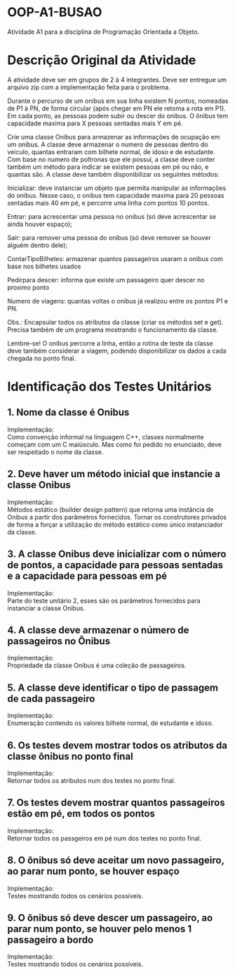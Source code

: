 # OOP-A1-BUSAO

Atividade A1 para a disciplina de Programação Orientada a Objeto.

# Descrição Original da Atividade

A atividade deve ser em grupos de 2 à 4 integrantes. Deve ser entregue um arquivo zip com a implementação feita para o problema.

Durante o percurso de um onibus em sua linha existem N pontos, nomeadas de P1 à PN, de forma circular (após chegar em PN ele retoma a rota em P1). Em cada ponto, as pessoas podem subir ou descer do onibus.  O ônibus tem capacidade maxima para X pessoas sentadas mais Y em pé. 

Crie uma classe Onibus para armazenar as informações de ocupação em um onibus. A classe deve armazenar o numero de pessoas dentro do veiculo, quantas entraram com bilhete normal, de idoso e de estudante. Com base no numero de poltronas que ele possui, a classe deve conter também um método para indicar se existem pessoas em pé ou não, e quantas são. A classe deve também disponibilizar os seguintes métodos:

Inicializar: deve instanciar um objeto que permita manipular as informações do onibus. Nesse caso, o onibus tem capacidade maxima para 20 pessoas sentadas mais 40 em pé, e percorre uma linha com pontos 10 pontos.

Entrar: para acrescentar uma pessoa no onibus (só deve acrescentar se ainda houver espaço);

Sair: para remover uma pessoa do onibus (só deve remover se houver alguém dentro dele);

ContarTipoBilhetes: armazenar quantos passageiros usaram o onibus com base nos bilhetes usados

Pedirpara descer: informa que existe um passageiro quer descer no proximo ponto

Numero de viagens: quantas voltas o onibus já realizou entre os pontos P1 e PN.

Obs.: Encapsular todos os atributos da classe (criar os métodos set e get). Precisa também de um programa mostrando o funcionamento da classe.

Lembre-se! O onibus percorre a linha, então a rotina de teste da classe deve também considerar a viagem, podendo disponibilizar os dados a cada chegada no ponto final.

# Identificação dos Testes Unitários


## 1. Nome da classe é Onibus

Implementação:  
Como convenção informal na linguagem C++, classes normalmente começam com um C maiúsculo. Mas como foi pedido no enunciado, deve ser respeitado o nome da classe.

## 2. Deve haver um método inicial que instancie a classe Onibus

Implementação:  
Métodos estático (builder design pattern) que retorna uma instância de Onibus a partir dos parâmetros fornecidos. Tornar os construtores privados  
de forma a forçar a utilização do método estático como único instanciador da classe.

## 3. A classe Onibus deve inicializar com o número de pontos, a capacidade para pessoas sentadas e a capacidade para pessoas em pé

Implementação:  
Parte do teste unitário 2, esses são os parâmetros fornecidos para instanciar a classe Onibus.  

## 4. A classe deve armazenar o número de passageiros no Ônibus

Implementação:  
Propriedade da classe Onibus é uma coleção de passageiros.  

## 5. A classe deve identificar o tipo de passagem de cada passageiro

Implementação:  
Enumeração contendo os valores bilhete normal, de estudante e idoso.  

## 6. Os testes devem mostrar todos os atributos da classe ônibus no ponto final

Implementação:  
Retornar todos os atributos num dos testes no ponto final.  

## 7. Os testes devem mostrar quantos passageiros estão em pé, em todos os pontos

Implementação:  
Retornar todos os passgeiros em pé num dos testes no ponto final.  

## 8. O ônibus só deve aceitar um novo passageiro, ao parar num ponto, se houver espaço

Implementação:  
Testes mostrando todos os cenários possíveis.  

## 9. O ônibus só deve descer um passageiro, ao parar num ponto, se houver pelo menos 1 passageiro a bordo

Implementação:  
Testes mostrando todos os cenários possíveis.  

